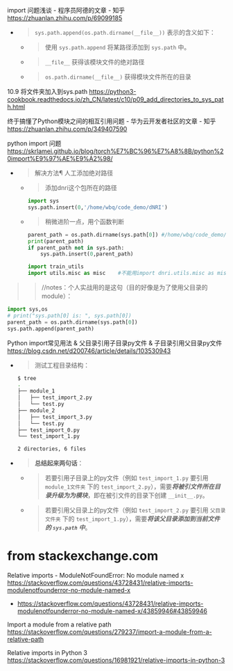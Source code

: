 
import 问题浅谈 - 程序员阿德的文章 - 知乎 https://zhuanlan.zhihu.com/p/69099185
- > `sys.path.append(os.path.dirname(__file__))` 表示的含义如下：
  * > 使用 `sys.path.append` 将某路径添加到 `sys.path` 中。
  * > `__file__` 获得该模块文件的绝对路径
  * > `os.path.dirname(__file__)` 获得模块文件所在的目录

10.9 将文件夹加入到sys.path https://python3-cookbook.readthedocs.io/zh_CN/latest/c10/p09_add_directories_to_sys_path.html

终于搞懂了Python模块之间的相互引用问题 - 华为云开发者社区的文章 - 知乎 https://zhuanlan.zhihu.com/p/349407590

python import 问题 https://skrlamei.github.io/blog/torch%E7%BC%96%E7%A8%8B/python%20import%E9%97%AE%E9%A2%98/
- > 解决方法¶ 人工添加绝对路径
  * > 添加dnri这个包所在的路径
    ```py
    import sys
    sys.path.insert(0,'/home/wbq/code_demo/dNRI')
    ```
  * > 稍微进阶一点，用个函数判断
    ```py
    parent_path = os.path.dirname(sys.path[0]) #/home/wbq/code_demo/dNRI/dnri
    print(parent_path)
    if parent_path not in sys.path:
        sys.path.insert(0,parent_path)

    import train_utils
    import utils.misc as misc    #不能用import dnri.utils.misc as misc,　因为dnri的路径在dNRI下
    ```
>> //notes：个人实战用的是这句（目的好像是为了使用父目录的module）：
```py
import sys,os
# print("sys.path[0] is: ", sys.path[0])
parent_path = os.path.dirname(sys.path[0])
sys.path.append(parent_path)
```

Python import常见用法 & 父目录引用子目录py文件 & 子目录引用父目录py文件 https://blog.csdn.net/d200746/article/details/103530943
- > 测试工程目录结构：
  ```sh
  $ tree
  .
  ├── module_1
  │   ├── test_import_2.py
  │   └── test.py
  ├── module_2
  │   ├── test_import_3.py
  │   └── test.py
  ├── test_import_0.py
  └── test_import_1.py
  
  2 directories, 6 files
  ```
- > **总结起来两句话**：
  * > 若要引用子目录上的py文件（例如 `test_import_1.py` 要引用 `module_1文件夹` 下的 `test_import_2.py`），需要***将被引文件所在目录升级为为模块***，即在被引文件的目录下创建 `__init__.py`。
  * > 若要引用父目录上的py文件（例如 `test_import_2.py` 要引用 `父目录文件夹` 下的 `test_import_1.py`），需要***将该父目录添加到当前文件的 `sys.path` 中***。

# from stackexchange.com

Relative imports - ModuleNotFoundError: No module named x https://stackoverflow.com/questions/43728431/relative-imports-modulenotfounderror-no-module-named-x
- https://stackoverflow.com/questions/43728431/relative-imports-modulenotfounderror-no-module-named-x/43859946#43859946

Import a module from a relative path https://stackoverflow.com/questions/279237/import-a-module-from-a-relative-path

Relative imports in Python 3 https://stackoverflow.com/questions/16981921/relative-imports-in-python-3
